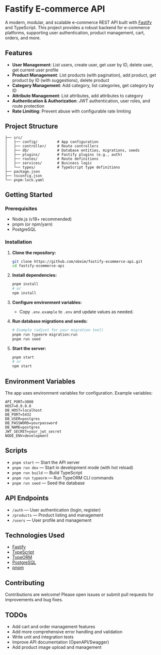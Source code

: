 # Fastify E-commerce API

A modern, modular, and scalable e-commerce REST API built with [Fastify](https://www.fastify.io/) and TypeScript. This project provides a robust backend for e-commerce platforms, supporting user authentication, product management, cart, orders, and more.

## Features

- **User Management**: List users, create user, get user by ID, delete user, get current user profile
- **Product Management**: List products (with pagination), add product, get product by ID (with suggestions), delete product
- **Category Management**: Add category, list categories, get category by ID
- **Attribute Management**: List attributes, add attributes to category
- **Authentication & Authorization**: JWT authentication, user roles, and route protection
- **Rate Limiting**: Prevent abuse with configurable rate limiting

## Project Structure

```
├── src/
│   ├── config/         # App configuration
│   ├── controller/     # Route controllers
│   ├── db/             # Database entities, migrations, seeds
│   ├── plugins/        # Fastify plugins (e.g., auth)
│   ├── routes/         # Route definitions
│   ├── services/       # Business logic
│   └── types/          # TypeScript type definitions
├── package.json
├── tsconfig.json
└── pnpm-lock.yaml
```

## Getting Started

### Prerequisites

- Node.js (v18+ recommended)
- pnpm (or npm/yarn)
- PostgreSQL

### Installation

1. **Clone the repository:**
   ```sh
   git clone https://github.com/obeim/fastify-ecommerce-api.git
   cd fastify-ecommerce-api
   ```
2. **Install dependencies:**
   ```sh
   pnpm install
   # or
   npm install
   ```
3. **Configure environment variables:**

   - Copy `.env.example` to `.env` and update values as needed.

4. **Run database migrations and seeds:**

   ```sh
   # Example (adjust for your migration tool)
   pnpm run typeorm migration:run
   pnpm run seed
   ```

5. **Start the server:**
   ```sh
   pnpm start
   # or
   npm start
   ```

## Environment Variables

The app uses environment variables for configuration. Example variables:

```
API_PORT=3000
HOST=0.0.0.0
DB_HOST=localhost
DB_PORT=5432
DB_USER=postgres
DB_PASSWORD=yourpassword
DB_NAME=postgres
JWT_SECRET=your_jwt_secret
NODE_ENV=development
```

## Scripts

- `pnpm start` — Start the API server
- `pnpm run dev` — Start in development mode (with hot reload)
- `pnpm run build` — Build TypeScript
- `pnpm run typeorm` — Run TypeORM CLI commands
- `pnpm run seed` — Seed the database

## API Endpoints

- `/auth` — User authentication (login, register)
- `/products` — Product listing and management
- `/users` — User profile and management

## Technologies Used

- [Fastify](https://www.fastify.io/)
- [TypeScript](https://www.typescriptlang.org/)
- [TypeORM](https://typeorm.io/)
- [PostgreSQL](https://www.postgresql.org/)
- [pnpm](https://pnpm.io/)

## Contributing

Contributions are welcome! Please open issues or submit pull requests for improvements and bug fixes.

## TODOs

- Add cart and order management features
- Add more comprehensive error handling and validation
- Write unit and integration tests
- Improve API documentation (OpenAPI/Swagger)
- Add product image upload and management
